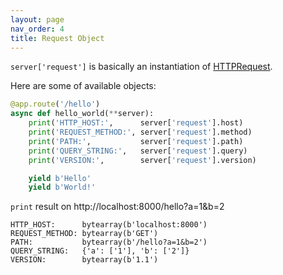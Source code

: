 ```yaml
---
layout: page
nav_order: 4
title: Request Object
---
```


`server['request']` is basically an instantiation of [HTTPRequest](https://github.com/nggit/tremolo/blob/master/tremolo/lib/http_request.py).

Here are some of available objects:

```python
@app.route('/hello')
async def hello_world(**server):
    print('HTTP_HOST:',      server['request'].host)
    print('REQUEST_METHOD:', server['request'].method)
    print('PATH:',           server['request'].path)
    print('QUERY_STRING:',   server['request'].query)
    print('VERSION:',        server['request'].version)

    yield b'Hello'
    yield b'World!'
```

`print` result on http://localhost:8000/hello?a=1&b=2

```
HTTP_HOST:      bytearray(b'localhost:8000')
REQUEST_METHOD: bytearray(b'GET')
PATH:           bytearray(b'/hello?a=1&b=2')
QUERY_STRING:   {'a': ['1'], 'b': ['2']}
VERSION:        bytearray(b'1.1')
```
